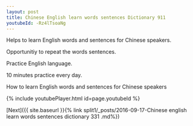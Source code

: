 ```yaml
---
layout: post
title: Chinese English learn words sentences Dictionary 911 
youtubeId: -Rz4lTsoaNg
---
```

 
 
Helps to learn English words and sentences for Chinese speakers.

Opportunitiy to repeat the words sentences. 

Practice English language. 
 
10 minutes practice every day. 
 
How to learn English words and sentences for Chinese speakers 
 
{% include youtubePlayer.html id=page.youtubeId %}
 
 
[Next]({{ site.baseurl }}{% link  split1/_posts/2016-09-17-Chinese english learn words sentences dictionary 331 .md%})
 
